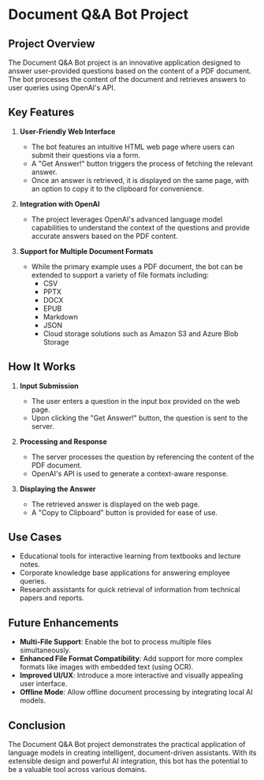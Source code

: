 # Document Q&A Bot Project

## Project Overview

The Document Q&A Bot project is an innovative application designed to answer user-provided questions based on the content of a PDF document. The bot processes the content of the document and retrieves answers to user queries using OpenAI's API.

## Key Features

1. **User-Friendly Web Interface**

   - The bot features an intuitive HTML web page where users can submit their questions via a form.
   - A "Get Answer!" button triggers the process of fetching the relevant answer.
   - Once an answer is retrieved, it is displayed on the same page, with an option to copy it to the clipboard for convenience.

    

2. **Integration with OpenAI**

   - The project leverages OpenAI's advanced language model capabilities to understand the context of the questions and provide accurate answers based on the PDF content.

3. **Support for Multiple Document Formats**

   - While the primary example uses a PDF document, the bot can be extended to support a variety of file formats including:
     - CSV
     - PPTX
     - DOCX
     - EPUB
     - Markdown
     - JSON
     - Cloud storage solutions such as Amazon S3 and Azure Blob Storage

## How It Works

1. **Input Submission**

   - The user enters a question in the input box provided on the web page.
   - Upon clicking the "Get Answer!" button, the question is sent to the server.

2. **Processing and Response**

   - The server processes the question by referencing the content of the PDF document.
   - OpenAI's API is used to generate a context-aware response.

3. **Displaying the Answer**

   - The retrieved answer is displayed on the web page.
   - A "Copy to Clipboard" button is provided for ease of use.

## Use Cases

- Educational tools for interactive learning from textbooks and lecture notes.
- Corporate knowledge base applications for answering employee queries.
- Research assistants for quick retrieval of information from technical papers and reports.

## Future Enhancements

- **Multi-File Support**: Enable the bot to process multiple files simultaneously.
- **Enhanced File Format Compatibility**: Add support for more complex formats like images with embedded text (using OCR).
- **Improved UI/UX**: Introduce a more interactive and visually appealing user interface.
- **Offline Mode**: Allow offline document processing by integrating local AI models.

## Conclusion

The Document Q&A Bot project demonstrates the practical application of language models in creating intelligent, document-driven assistants. With its extensible design and powerful AI integration, this bot has the potential to be a valuable tool across various domains.

